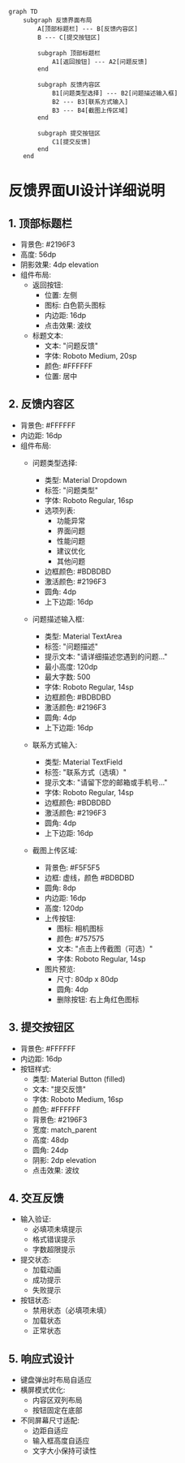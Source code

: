 ```mermaid
graph TD
    subgraph 反馈界面布局
        A[顶部标题栏] --- B[反馈内容区]
        B --- C[提交按钮区]
        
        subgraph 顶部标题栏
            A1[返回按钮] --- A2[问题反馈]
        end
        
        subgraph 反馈内容区
            B1[问题类型选择] --- B2[问题描述输入框]
            B2 --- B3[联系方式输入]
            B3 --- B4[截图上传区域]
        end
        
        subgraph 提交按钮区
            C1[提交反馈]
        end
    end
```

# 反馈界面UI设计详细说明

## 1. 顶部标题栏
- 背景色: #2196F3
- 高度: 56dp
- 阴影效果: 4dp elevation
- 组件布局:
  - 返回按钮:
    - 位置: 左侧
    - 图标: 白色箭头图标
    - 内边距: 16dp
    - 点击效果: 波纹
  - 标题文本:
    - 文本: "问题反馈"
    - 字体: Roboto Medium, 20sp
    - 颜色: #FFFFFF
    - 位置: 居中

## 2. 反馈内容区
- 背景色: #FFFFFF
- 内边距: 16dp
- 组件布局:
  - 问题类型选择:
    - 类型: Material Dropdown
    - 标签: "问题类型"
    - 字体: Roboto Regular, 16sp
    - 选项列表:
      - 功能异常
      - 界面问题
      - 性能问题
      - 建议优化
      - 其他问题
    - 边框颜色: #BDBDBD
    - 激活颜色: #2196F3
    - 圆角: 4dp
    - 上下边距: 16dp
    
  - 问题描述输入框:
    - 类型: Material TextArea
    - 标签: "问题描述"
    - 提示文本: "请详细描述您遇到的问题..."
    - 最小高度: 120dp
    - 最大字数: 500
    - 字体: Roboto Regular, 14sp
    - 边框颜色: #BDBDBD
    - 激活颜色: #2196F3
    - 圆角: 4dp
    - 上下边距: 16dp
    
  - 联系方式输入:
    - 类型: Material TextField
    - 标签: "联系方式（选填）"
    - 提示文本: "请留下您的邮箱或手机号..."
    - 字体: Roboto Regular, 14sp
    - 边框颜色: #BDBDBD
    - 激活颜色: #2196F3
    - 圆角: 4dp
    - 上下边距: 16dp
    
  - 截图上传区域:
    - 背景色: #F5F5F5
    - 边框: 虚线，颜色 #BDBDBD
    - 圆角: 8dp
    - 内边距: 16dp
    - 高度: 120dp
    - 上传按钮:
      - 图标: 相机图标
      - 颜色: #757575
      - 文本: "点击上传截图（可选）"
      - 字体: Roboto Regular, 14sp
    - 图片预览:
      - 尺寸: 80dp x 80dp
      - 圆角: 4dp
      - 删除按钮: 右上角红色图标

## 3. 提交按钮区
- 背景色: #FFFFFF
- 内边距: 16dp
- 按钮样式:
  - 类型: Material Button (filled)
  - 文本: "提交反馈"
  - 字体: Roboto Medium, 16sp
  - 颜色: #FFFFFF
  - 背景色: #2196F3
  - 宽度: match_parent
  - 高度: 48dp
  - 圆角: 24dp
  - 阴影: 2dp elevation
  - 点击效果: 波纹

## 4. 交互反馈
- 输入验证:
  - 必填项未填提示
  - 格式错误提示
  - 字数超限提示
- 提交状态:
  - 加载动画
  - 成功提示
  - 失败提示
- 按钮状态:
  - 禁用状态（必填项未填）
  - 加载状态
  - 正常状态

## 5. 响应式设计
- 键盘弹出时布局自适应
- 横屏模式优化:
  - 内容区双列布局
  - 按钮固定在底部
- 不同屏幕尺寸适配:
  - 边距自适应
  - 输入框高度自适应
  - 文字大小保持可读性 
